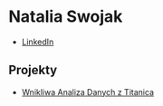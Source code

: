 
# Natalia Swojak

* [LinkedIn](https://www.linkedin.com/in/natalia-swojak-5a258b320/)

## Projekty

- [Wnikliwa Analiza Danych z Titanica](/od-zera-do-ai-portfolio/projects/titanic/in_depth_analysis_eda/)
